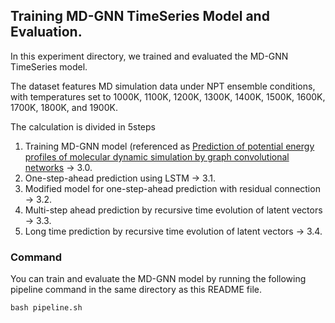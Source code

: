 ## Training MD-GNN TimeSeries Model and Evaluation.

In this experiment directory, we trained and evaluated the MD-GNN TimeSeries model. 

The dataset features MD simulation data under NPT ensemble conditions, with temperatures set to 1000K, 1100K, 1200K, 1300K, 1400K, 1500K, 1600K, 1700K, 1800K, and 1900K.

The calculation is divided in 5steps

1. Training MD-GNN model (referenced as [Prediction of potential energy profiles of molecular dynamic simulation by graph convolutional networks](https://www.sciencedirect.com/science/article/pii/S0927025623004421) -> 3.0.
2. One-step-ahead prediction using LSTM -> 3.1.
3. Modified model for one-step-ahead prediction with residual connection -> 3.2.
4. Multi-step ahead prediction by recursive time evolution of latent vectors -> 3.3.
5. Long time prediction by recursive time evolution of latent vectors -> 3.4.

### Command

You can train and evaluate the MD-GNN model by running the following pipeline command in the same directory as this README file.

```
bash pipeline.sh
```

